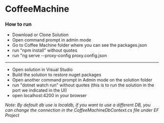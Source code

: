 # CoffeeMachine

### How to run
- Download or Clone Solution
- Open command prompt in admin mode
- Go to Coffee Machine folder where you can see the packages.json
- run "npm install" without quotes
- run "ng serve --proxy-config proxy.config.json
-----
- Open solution in Visual Studio
- Build the solution to restore nuget packages
- Open another command prompt in Admin mode on the solution folder
- run "dotnet watch run" without quotes
  (this is to run the solution in the port we indicated in the UI)
- open localhost:4200 in your browser

_Note: By default db use is localdb, if you want to use a different DB, you can change the connection in the CoffeeMachineDbContext.cs file under EF Project_
